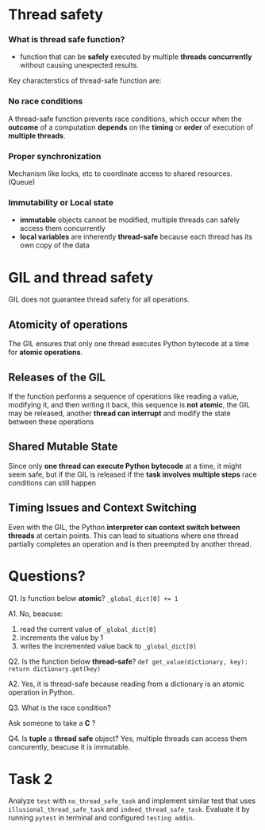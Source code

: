 # Thread safety

### What is thread safe function?

- function that can be **safely** executed by multiple **threads concurrently** without causing unexpected results.


Key characterstics of thread-safe function are:

### No race conditions
A thread-safe function prevents race conditions, which occur when the **outcome** of a computation **depends** on the **timing** or **order** of execution of **multiple threads**.

### Proper synchronization
Mechanism like locks, etc to coordinate access to shared resources. (Queue)

### Immutability or Local state 
- **immutable** objects cannot be modified, multiple threads can safely access them concurrently
- **local variables** are inherently **thread-safe** because each thread has its own copy of the data

# GIL and thread safety 

GIL does not guarantee thread safety for all operations.

## Atomicity of operations

The GIL ensures that only one thread executes Python bytecode at a time for **atomic operations**.

## Releases of the GIL
If the function performs a sequence of operations like reading a value, modifying it, and then writing it back, this sequence is **not atomic**,  the GIL may be released, another **thread can interrupt** and modify the state between these operations

## Shared Mutable State
Since only **one thread can execute Python bytecode** at a time, it might seem safe, but if the GIL is released if the **task involves multiple steps** race conditions can still happen

## Timing Issues and Context Switching
Even with the GIL, the Python **interpreter can context switch between threads** at certain points. This can lead to situations where one thread partially completes an operation and is then preempted by another thread.

# Questions?

Q1. Is function below **atomic**?
`_global_dict[0] += 1`

A1. No, beacuse:
1. read the current value of `_global_dict[0]`
2. increments the value by 1
3. writes the incremented value back to `_global_dict[0]`


Q2. Is the function below **thread-safe**?
`def get_value(dictionary, key):`
    `return dictionary.get(key)`

A2. Yes, it is thread-safe because reading from a dictionary is an atomic operation in Python.

Q3. What is the race condition?

Ask someone to take a **C** ? 

Q4. Is **tuple** a **thread safe** object?
Yes, multiple threads can access them concurently, beacuse it is immutable. 


# Task 2
Analyze `test` with `no_thread_safe_task` and implement similar test that uses `illusional_thread_safe_task` and `indeed_thread_safe_task`.
Evaluate it by running `pytest` in terminal and configured `testing addin`.